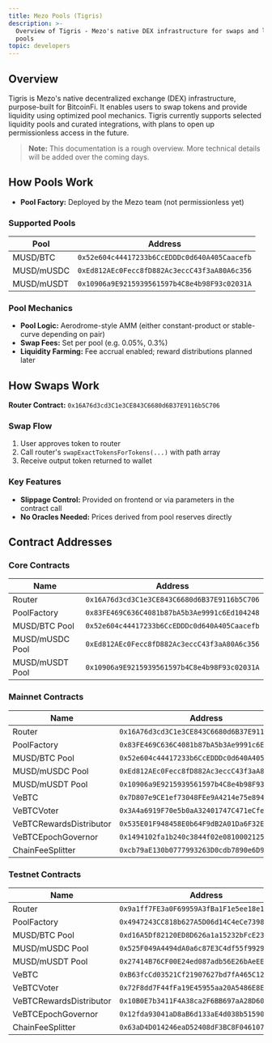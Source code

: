 ```yaml
---
title: Mezo Pools (Tigris)
description: >-
  Overview of Tigris - Mezo's native DEX infrastructure for swaps and liquidity
  pools
topic: developers
---
```


## Overview

Tigris is Mezo's native decentralized exchange (DEX) infrastructure, purpose-built for BitcoinFi. It enables users to swap tokens and provide liquidity using optimized pool mechanics. Tigris currently supports selected liquidity pools and curated integrations, with plans to open up permissionless access in the future.

> **Note:** This documentation is a rough overview. More technical details will be added over the coming days.

## How Pools Work

- **Pool Factory:** Deployed by the Mezo team (not permissionless yet)

### Supported Pools

| Pool | Address |
|------|---------|
| MUSD/BTC | `0x52e604c44417233b6CcEDDDc0d640A405Caacefb` |
| MUSD/mUSDC | `0xEd812AEc0Fecc8fD882Ac3eccC43f3aA80A6c356` |
| MUSD/mUSDT | `0x10906a9E9215939561597b4C8e4b98F93c02031A` |

### Pool Mechanics

- **Pool Logic:** Aerodrome-style AMM (either constant-product or stable-curve depending on pair)
- **Swap Fees:** Set per pool (e.g. 0.05%, 0.3%)
- **Liquidity Farming:** Fee accrual enabled; reward distributions planned later

## How Swaps Work

**Router Contract:** `0x16A76d3cd3C1e3CE843C6680d6B37E9116b5C706`

### Swap Flow

1. User approves token to router
2. Call router's `swapExactTokensForTokens(...)` with path array
3. Receive output token returned to wallet

### Key Features

- **Slippage Control:** Provided on frontend or via parameters in the contract call
- **No Oracles Needed:** Prices derived from pool reserves directly

## Contract Addresses

### Core Contracts

| Name | Address |
|------|---------|
| Router | `0x16A76d3cd3C1e3CE843C6680d6B37E9116b5C706` |
| PoolFactory | `0x83FE469C636C4081b87bA5b3Ae9991c6Ed104248` |
| MUSD/BTC Pool | `0x52e604c44417233b6CcEDDDc0d640A405Caacefb` |
| MUSD/mUSDC Pool | `0xEd812AEc0Fecc8fD882Ac3eccC43f3aA80A6c356` |
| MUSD/mUSDT Pool | `0x10906a9E9215939561597b4C8e4b98F93c02031A` |

### Mainnet Contracts

| Name | Address |
|------|---------|
| Router | `0x16A76d3cd3C1e3CE843C6680d6B37E9116b5C706` |
| PoolFactory | `0x83FE469C636C4081b87bA5b3Ae9991c6Ed104248` |
| MUSD/BTC Pool | `0x52e604c44417233b6CcEDDDc0d640A405Caacefb` |
| MUSD/mUSDC Pool | `0xEd812AEc0Fecc8fD882Ac3eccC43f3aA80A6c356` |
| MUSD/mUSDT Pool | `0x10906a9E9215939561597b4C8e4b98F93c02031A` |
| VeBTC | `0x7D807e9CE1ef73048FEe9A4214e75e894ea25914` |
| VeBTCVoter | `0x3A4a6919F70e5b0aA32401747C471eCfe2322C1b` |
| VeBTCRewardsDistributor | `0x535E01F948458E0b64F9dB2A01Da6F32E240140f` |
| VeBTCEpochGovernor | `0x1494102fa1b240c3844f02e0810002125fb5F054` |
| ChainFeeSplitter | `0xcb79aE130b0777993263D0cdb7890e6D9baBE117` |

### Testnet Contracts

| Name | Address |
|------|---------|
| Router | `0x9a1ff7FE3a0F69959A3fBa1F1e5ee18e1A9CD7E9` |
| PoolFactory | `0x4947243CC818b627A5D06d14C4eCe7398A23Ce1A` |
| MUSD/BTC Pool | `0xd16A5Df82120ED8D626a1a15232bFcE2366d6AA9` |
| MUSD/mUSDC Pool | `0x525F049A4494dA0a6c87E3C4df55f9929765Dc3e` |
| MUSD/mUSDT Pool | `0x27414B76CF00E24ed087adb56E26bAeEEe93494e` |
| VeBTC | `0xB63fcCd03521Cf21907627bd7fA465C129479231` |
| VeBTCVoter | `0x72F8dd7F44fFa19E45955aa20A5486E8EB255738` |
| VeBTCRewardsDistributor | `0x10B0E7b3411F4A38ca2F6BB697aA28D607924729` |
| VeBTCEpochGovernor | `0x12fda93041aD8aB6d133aE4d038b5159033d937a` |
| ChainFeeSplitter | `0x63aD4D014246eaD52408dF3BC8F046107cbf6065` |

